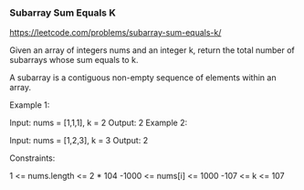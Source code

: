 ### Subarray Sum Equals K
https://leetcode.com/problems/subarray-sum-equals-k/

Given an array of integers nums and an integer k, return the total number of subarrays whose sum equals to k.

A subarray is a contiguous non-empty sequence of elements within an array.



Example 1:

Input: nums = [1,1,1], k = 2
Output: 2
Example 2:

Input: nums = [1,2,3], k = 3
Output: 2


Constraints:

1 <= nums.length <= 2 * 104
-1000 <= nums[i] <= 1000
-107 <= k <= 107